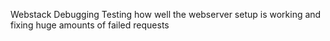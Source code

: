 Webstack Debugging
Testing how well the webserver setup is working and fixing huge amounts of failed requests

